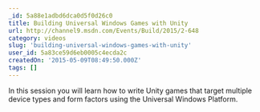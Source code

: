 ```yaml
---
_id: 5a88e1adbd6dca0d5f0d26c0
title: Building Universal Windows Games with Unity
url: http://channel9.msdn.com/Events/Build/2015/2-648
category: videos
slug: 'building-universal-windows-games-with-unity'
user_id: 5a83ce59d6eb0005c4ecda2c
createdOn: '2015-05-09T08:49:50.000Z'
tags: []
---
```


In this session you will learn how to write Unity games that target multiple device types and form factors using the Universal Windows Platform.
